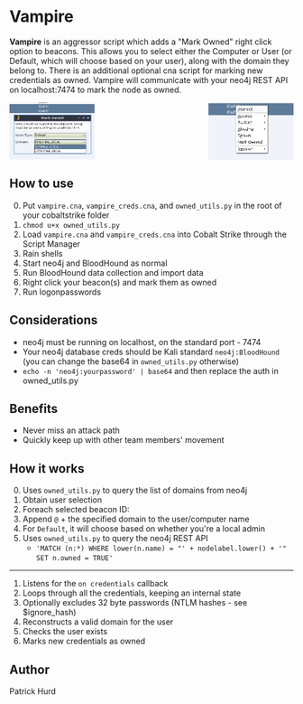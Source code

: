 # Vampire

__Vampire__ is an aggressor script which adds a "Mark Owned" right click option to beacons. This allows you to select either the Computer or User (or Default, which will choose based on your user), along with the domain they belong to. There is an additional optional cna script for marking new credentials as owned. Vampire will communicate with your neo4j REST API on localhost:7474 to mark the node as owned.

<img src="Screen_Shot_2019-04-02_at_3.31.18_PM.png" width="30%" style="float: right"> <img src="Screen_Shot_2019-04-02_at_3.31.54_PM.png" width="30%" style="float: left">
<br style="clear: both">

How to use
---

 0. Put `vampire.cna`, `vampire_creds.cna`, and `owned_utils.py` in the root of your cobaltstrike folder
 1. `chmod u+x owned_utils.py`
 1. Load `vampire.cna` and `vampire_creds.cna` into Cobalt Strike through the Script Manager
 1. Rain shells
 2. Start neo4j and BloodHound as normal
 2. Run BloodHound data collection and import data
 3. Right click your beacon(s) and mark them as owned
 4. Run logonpasswords

Considerations
---

 - neo4j must be running on localhost, on the standard port - 7474
 - Your neo4j database creds should be Kali standard `neo4j:BloodHound` (you can change the base64 in `owned_utils.py` otherwise)
 - `echo -n 'neo4j:yourpassword' | base64` and then replace the auth in owned_utils.py

Benefits
---

 - Never miss an attack path
 - Quickly keep up with other team members' movement

How it works
---

 0. Uses `owned_utils.py` to query the list of domains from neo4j
 1. Obtain user selection
 2. Foreach selected beacon ID:
 3. Append `@` + the specified domain to the user/computer name
 4. For `Default`, it will choose based on whether you're a local admin
 4. Uses `owned_utils.py` to query the neo4j REST API
    - `'MATCH (n:*) WHERE lower(n.name) = "' + nodelabel.lower() + '" SET n.owned = TRUE'`

---
 
 1. Listens for the `on credentials` callback
 1. Loops through all the credentials, keeping an internal state
 1. Optionally excludes 32 byte passwords (NTLM hashes - see $ignore_hash)
 1. Reconstructs a valid domain for the user
 1. Checks the user exists
 1. Marks new credentials as owned

Author
---

Patrick Hurd
